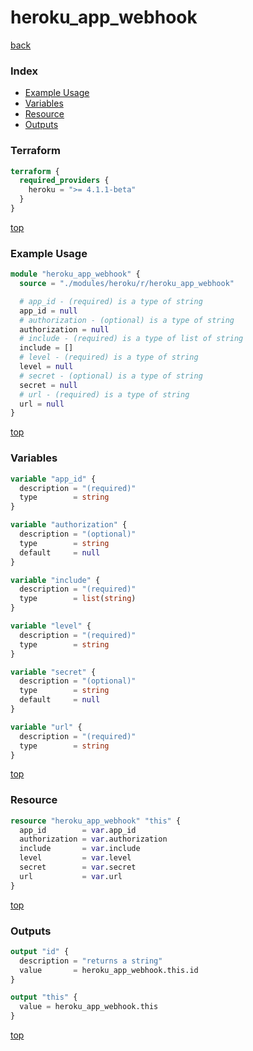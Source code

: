 # heroku_app_webhook

[back](../heroku.md)

### Index

- [Example Usage](#example-usage)
- [Variables](#variables)
- [Resource](#resource)
- [Outputs](#outputs)

### Terraform

```terraform
terraform {
  required_providers {
    heroku = ">= 4.1.1-beta"
  }
}
```

[top](#index)

### Example Usage

```terraform
module "heroku_app_webhook" {
  source = "./modules/heroku/r/heroku_app_webhook"

  # app_id - (required) is a type of string
  app_id = null
  # authorization - (optional) is a type of string
  authorization = null
  # include - (required) is a type of list of string
  include = []
  # level - (required) is a type of string
  level = null
  # secret - (optional) is a type of string
  secret = null
  # url - (required) is a type of string
  url = null
}
```

[top](#index)

### Variables

```terraform
variable "app_id" {
  description = "(required)"
  type        = string
}

variable "authorization" {
  description = "(optional)"
  type        = string
  default     = null
}

variable "include" {
  description = "(required)"
  type        = list(string)
}

variable "level" {
  description = "(required)"
  type        = string
}

variable "secret" {
  description = "(optional)"
  type        = string
  default     = null
}

variable "url" {
  description = "(required)"
  type        = string
}
```

[top](#index)

### Resource

```terraform
resource "heroku_app_webhook" "this" {
  app_id        = var.app_id
  authorization = var.authorization
  include       = var.include
  level         = var.level
  secret        = var.secret
  url           = var.url
}
```

[top](#index)

### Outputs

```terraform
output "id" {
  description = "returns a string"
  value       = heroku_app_webhook.this.id
}

output "this" {
  value = heroku_app_webhook.this
}
```

[top](#index)